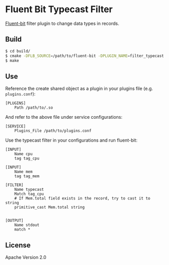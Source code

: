 # Fluent Bit Typecast Filter

[Fluent-bit](https://github.com/fluent/fluent-bit) filter plugin to change data
types in records.

## Build
```bash
$ cd build/
$ cmake -DFLB_SOURCE=/path/to/fluent-bit -DPLUGIN_NAME=filter_typecast ../
$ make
```

## Use
Reference the create shared object as a plugin in your plugins file
(e.g. `plugins.conf`):

```
[PLUGINS]
    Path /path/to/.so
```

And refer to the above file under service configurations:
```
[SERVICE]
    Plugins_File /path/to/plugins.conf
```

Use the typecast filter in your configurations and run fluent-bit:
```
[INPUT]
    Name cpu
    tag tag_cpu

[INPUT]
    Name mem
    tag tag_mem

[FILTER]
    Name typecast
    Match tag_cpu
    # If Mem.total field exists in the record, try to cast it to string
    primitive_cast Mem.total string


[OUTPUT]
    Name stdout
    match *
```

## License
Apache Version 2.0
